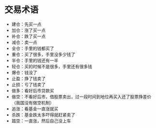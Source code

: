# 交易术语

- 建仓：先买一点
- 加仓：涨了买一点
- 补仓：跌了买一点
- 减仓：卖一点
- 全仓：手里的钱都买了
- 重仓：买了很多，手里没多少钱了
- 半仓：手里的钱还有一半
- 轻仓：买的时候不是很多，手里还有很多钱
- 爆仓：钱没了
- 止盈：挣了钱卖了
- 止损：亏了钱卖了
- 做多：看好后市贷款买
- 做空：不看好后市，借股票卖出，过一段时间到地位再买入还了股票挣差价（我国没有做空机制）
- 追涨：看基金一直涨就买
- 杀跌：基金跌太多吓得就赶紧卖了
- 踏空：一直涨，然后自己没上车


